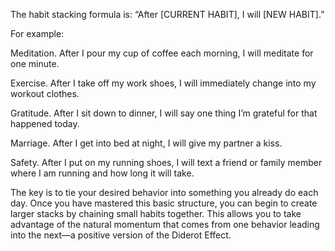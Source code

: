 The habit stacking formula is:
“After [CURRENT HABIT], I will [NEW HABIT].”

For example:

Meditation. After I pour my cup of coffee each morning, I will
meditate for one minute.

Exercise. After I take off my work shoes, I will immediately
change into my workout clothes.

Gratitude. After I sit down to dinner, I will say one thing I’m
grateful for that happened today.

Marriage. After I get into bed at night, I will give my partner a
kiss.

Safety. After I put on my running shoes, I will text a friend or
family member where I am running and how long it will take.

The key is to tie your desired behavior into something you already
do each day. Once you have mastered this basic structure, you can
begin to create larger stacks by chaining small habits together. This
allows you to take advantage of the natural momentum that comes
from one behavior leading into the next—a positive version of the
Diderot Effect.